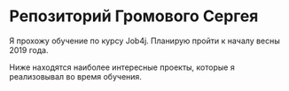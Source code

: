 ﻿# Репозиторий Громового Сергея

Я прохожу обучение по курсу Job4j. Планирую пройти к началу весны 2019 года.

Ниже находятся наиболее интересные проекты, которые я реализовывал во время обучения.